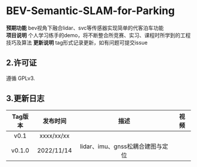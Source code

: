 # BEV-Semantic-SLAM-for-Parking

**预期功能**  bev视角下融合lidar、svc等传感器实现简单的代客泊车功能     
**项目说明** 个人学习练手的demo，将不断整合所竞赛、实习、课程时所学到的工程技巧及算法
**更新说明** tag形式记录更新，如有问题可提交issue






## 2.许可证
遵循 GPLv3.

## 3.更新日志

| Tag版本| 发布时间  | 描述|视频|  
|:---:|:----:|:---: |:---:| 
| v0.1|xxxx/xx/xx||
| v0.1.0|2022/11/14|lidar、imu、gnss松耦合建图与定位|
